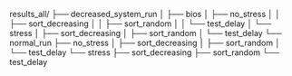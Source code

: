 results_all/
├── decreased_system_run
│   ├── bios
│   ├── no_stress
│   │   ├── sort_decreasing
│   │   ├── sort_random
│   │   └── test_delay
│   └── stress
│       ├── sort_decreasing
│       ├── sort_random
│       └── test_delay
└── normal_run
    ├── no_stress
    │   ├── sort_decreasing
    │   ├── sort_random
    │   └── test_delay
    └── stress
        ├── sort_decreasing
        ├── sort_random
        └── test_delay
